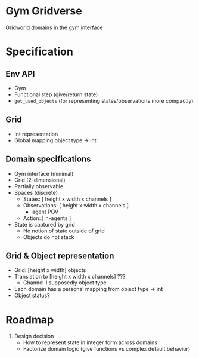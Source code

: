 # Gym Gridverse
Gridworld domains in the gym interface

# Specification

## Env API

* Gym
* Functional step (give/return state)
* `get_used_objects` (for representing states/observations more compactly)

## Grid

* Int representation
* Global mapping object type -> int

## Domain specifications

* Gym interface (minimal)
* Grid (2-dimensional)
* Partially observable
* Spaces (discrete)
    * States: [ height x width x channels ]
    * Observations: [ height x width x channels ]
        * agent POV
    * Action: [ n-agents ]
* State is captured by grid
    * No notion of state outside of grid
    * Objects do not stack

## Grid & Object representation

* Grid: [height x width] objects
* Translation to [height x width x channels] ???
    * Channel 1 supposedly object type
* Each domain has a personal mapping from object type -> int
* Object status?

# Roadmap

1. Design decision
    * How to represent state in integer form across domains
    * Factorize domain logic (give functions vs complex default behavior)
